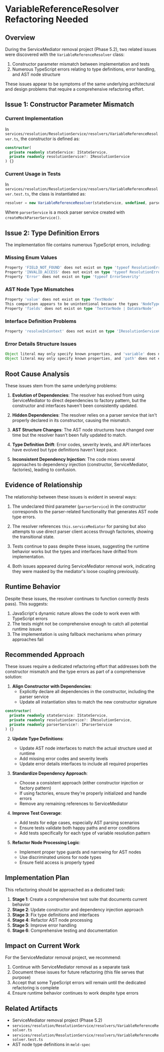 # VariableReferenceResolver Refactoring Needed

## Overview

During the ServiceMediator removal project (Phase 5.2), two related issues were discovered with the `VariableReferenceResolver` class:

1. Constructor parameter mismatch between implementation and tests
2. Numerous TypeScript errors relating to type definitions, error handling, and AST node structure

These issues appear to be symptoms of the same underlying architectural and design problems that require a comprehensive refactoring effort.

## Issue 1: Constructor Parameter Mismatch

### Current Implementation

In `services/resolution/ResolutionService/resolvers/VariableReferenceResolver.ts`, the constructor is defined as:

```typescript
constructor(
  private readonly stateService: IStateService,
  private readonly resolutionService?: IResolutionService
) {}
```

### Current Usage in Tests

In `services/resolution/ResolutionService/resolvers/VariableReferenceResolver.test.ts`, the class is instantiated as:

```typescript
resolver = new VariableReferenceResolver(stateService, undefined, parserService);
```

Where `parserService` is a mock parser service created with `createMockParserService()`.

## Issue 2: Type Definition Errors

The implementation file contains numerous TypeScript errors, including:

### Missing Enum Values

```typescript
Property 'FIELD_NOT_FOUND' does not exist on type 'typeof ResolutionErrorCode'
Property 'INVALID_ACCESS' does not exist on type 'typeof ResolutionErrorCode'
Property 'Error' does not exist on type 'typeof ErrorSeverity'
```

### AST Node Type Mismatches

```typescript
Property 'value' does not exist on type 'TextNode'
This comparison appears to be unintentional because the types 'NodeType' and '"VariableReference"' have no overlap
Property 'fields' does not exist on type 'TextVarNode | DataVarNode'
```

### Interface Definition Problems

```typescript
Property 'resolveInContext' does not exist on type 'IResolutionServiceClient'
```

### Error Details Structure Issues

```typescript
Object literal may only specify known properties, and 'variable' does not exist in type 'ResolutionErrorDetails'
Object literal may only specify known properties, and 'path' does not exist in type 'ResolutionErrorDetails'
```

## Root Cause Analysis

These issues stem from the same underlying problems:

1. **Evolution of Dependencies**: The resolver has evolved from using ServiceMediator to direct dependencies to factory pattern, but the constructor and interfaces haven't been consistently updated.

2. **Hidden Dependencies**: The resolver relies on a parser service that isn't properly declared in its constructor, causing the mismatch.

3. **AST Structure Changes**: The AST node structures have changed over time but the resolver hasn't been fully updated to match.

4. **Type Definition Drift**: Error codes, severity levels, and API interfaces have evolved but type definitions haven't kept pace.

5. **Inconsistent Dependency Injection**: The code mixes several approaches to dependency injection (constructor, ServiceMediator, factories), leading to confusion.

## Evidence of Relationship

The relationship between these issues is evident in several ways:

1. The undeclared third parameter (`parserService`) in the constructor corresponds to the parser-related functionality that generates AST node type errors.

2. The resolver references `this.serviceMediator` for parsing but also attempts to use direct parser client access through factories, showing the transitional state.

3. Tests continue to pass despite these issues, suggesting the runtime behavior works but the types and interfaces have drifted from implementation.

4. Both issues appeared during ServiceMediator removal work, indicating they were masked by the mediator's loose coupling previously.

## Runtime Behavior

Despite these issues, the resolver continues to function correctly (tests pass). This suggests:

1. JavaScript's dynamic nature allows the code to work even with TypeScript errors
2. The tests might not be comprehensive enough to catch all potential runtime issues
3. The implementation is using fallback mechanisms when primary approaches fail

## Recommended Approach

These issues require a dedicated refactoring effort that addresses both the constructor mismatch and the type errors as part of a comprehensive solution:

1. **Align Constructor with Dependencies**:
   - Explicitly declare all dependencies in the constructor, including the parser service
   - Update all instantiation sites to match the new constructor signature

```typescript
constructor(
  private readonly stateService: IStateService,
  private readonly resolutionService?: IResolutionService,
  private readonly parserService?: IParserService
) {}
```

2. **Update Type Definitions**:
   - Update AST node interfaces to match the actual structure used at runtime
   - Add missing error codes and severity levels
   - Update error details interfaces to include all required properties

3. **Standardize Dependency Approach**:
   - Choose a consistent approach (either constructor injection or factory pattern)
   - If using factories, ensure they're properly initialized and handle errors
   - Remove any remaining references to ServiceMediator

4. **Improve Test Coverage**:
   - Add tests for edge cases, especially AST parsing scenarios
   - Ensure tests validate both happy paths and error conditions
   - Add tests specifically for each type of variable resolution pattern

5. **Refactor Node Processing Logic**:
   - Implement proper type guards and narrowing for AST nodes
   - Use discriminated unions for node types
   - Ensure field access is properly typed

## Implementation Plan

This refactoring should be approached as a dedicated task:

1. **Stage 1**: Create a comprehensive test suite that documents current behavior
2. **Stage 2**: Update constructor and dependency injection approach
3. **Stage 3**: Fix type definitions and interfaces
4. **Stage 4**: Refactor AST node processing
5. **Stage 5**: Improve error handling
6. **Stage 6**: Comprehensive testing and documentation

## Impact on Current Work

For the ServiceMediator removal project, we recommend:

1. Continue with ServiceMediator removal as a separate task
2. Document these issues for future refactoring (this file serves that purpose)
3. Accept that some TypeScript errors will remain until the dedicated refactoring is complete
4. Ensure runtime behavior continues to work despite type errors

## Related Artifacts

- ServiceMediator removal project (Phase 5.2)
- `services/resolution/ResolutionService/resolvers/VariableReferenceResolver.ts`
- `services/resolution/ResolutionService/resolvers/VariableReferenceResolver.test.ts`
- AST node type definitions in `meld-spec` 
